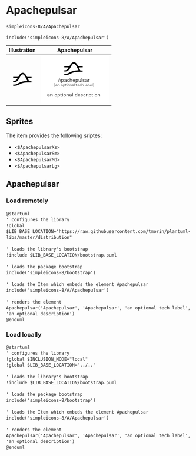 # Apachepulsar


```text
simpleicons-8/A/Apachepulsar
```

```text
include('simpleicons-8/A/Apachepulsar')
```



| Illustration | Apachepulsar |
| :---: | :---: |
| ![illustration for Illustration](../../simpleicons-8/A/Apachepulsar.png) | ![illustration for Apachepulsar](../../simpleicons-8/A/Apachepulsar.Local.png) |



## Sprites
The item provides the following sriptes:

- `<$ApachepulsarXs>`
- `<$ApachepulsarSm>`
- `<$ApachepulsarMd>`
- `<$ApachepulsarLg>`





## Apachepulsar

### Load remotely
```plantuml
@startuml
' configures the library
!global $LIB_BASE_LOCATION="https://raw.githubusercontent.com/tmorin/plantuml-libs/master/distribution"

' loads the library's bootstrap
!include $LIB_BASE_LOCATION/bootstrap.puml

' loads the package bootstrap
include('simpleicons-8/bootstrap')

' loads the Item which embeds the element Apachepulsar
include('simpleicons-8/A/Apachepulsar')

' renders the element
Apachepulsar('Apachepulsar', 'Apachepulsar', 'an optional tech label', 'an optional description')
@enduml
```

### Load locally
```plantuml
@startuml
' configures the library
!global $INCLUSION_MODE="local"
!global $LIB_BASE_LOCATION="../.."

' loads the library's bootstrap
!include $LIB_BASE_LOCATION/bootstrap.puml

' loads the package bootstrap
include('simpleicons-8/bootstrap')

' loads the Item which embeds the element Apachepulsar
include('simpleicons-8/A/Apachepulsar')

' renders the element
Apachepulsar('Apachepulsar', 'Apachepulsar', 'an optional tech label', 'an optional description')
@enduml
```

